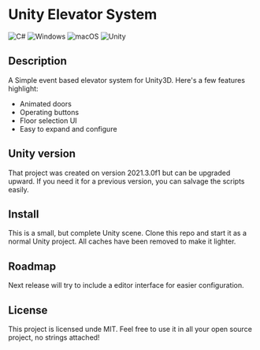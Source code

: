 # Unity Elevator System

![C#](https://img.shields.io/badge/c%23-%23239120.svg?style=for-the-badge&logo=c-sharp&logoColor=white)  ![Windows](https://img.shields.io/badge/Windows-0078D6?style=for-the-badge&logo=windows&logoColor=white) ![macOS](https://img.shields.io/badge/mac%20os-000000?style=for-the-badge&logo=macos&logoColor=F0F0F0)  ![Unity](https://img.shields.io/badge/unity-%23000000.svg?style=for-the-badge&logo=unity&logoColor=white) 

  
## Description
A Simple event based elevator system for Unity3D. Here's a few features highlight:

- Animated doors
- Operating buttons
- Floor selection UI
- Easy to expand and configure

## Unity version
That project was created on version 2021.3.0f1 but can be upgraded upward.  If you need it for a previous version, you can salvage the scripts easily.

## Install
This is a small, but complete Unity scene. Clone this repo and start it as a normal Unity project. All caches have been removed to make it lighter.

## Roadmap
Next release will try to include a editor interface for easier configuration.

## License
This project is licensed unde MIT. Feel free to use it in all your open source project, no strings attached!
